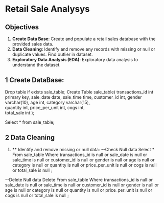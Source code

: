 # Retail Sale Analysys
## Objectives
1. **Create Data Base**: Create and populate a retail sales database with the provided sales data.
2. **Data Cleaning**: Identify and remove any records with missing or null or duplicate values. Find outlier in dataset.
3. **Exploratory Data Analysis (EDA)**: Exploratory data analysis to understand the dataset.

## 1 Create DataBase:

Drop table if exists sale_table;
Create Table sale_table(
	transactions_id	int primary key,
	sale_date	date,
	sale_time time,
	customer_id	int,
	gender varchar(10),
	age	int,
	category varchar(15),	
	quantity	int,
	price_per_unit int,	
	cogs int,	
	total_sale int
);

Select * from sale_table;

## 2 Data Cleaning
1. ** Identify and remove missing or null data:
--Check Null data
Select * 
From sale_table
Where transactions_id is null
	or sale_date is null
	or sale_time is null
	or customer_id is null
	or gender is null
	or age is null
	or category is null
	or quantity is null
	or price_per_unit is null
	or cogs is null
	or total_sale is null
;

--Delete Null data
Delete From sale_table
Where  transactions_id is null
	or sale_date is null
	or sale_time is null
	or customer_id is null
	or gender is null
	or age is null
	or category is null
	or quantity is null
	or price_per_unit is null
	or cogs is null
	or total_sale is null
;

